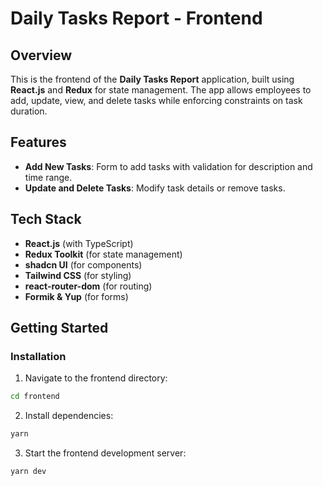 # Daily Tasks Report - Frontend

## Overview

This is the frontend of the **Daily Tasks Report** application, built using **React.js** and **Redux** for state management. The app allows employees to add, update, view, and delete tasks while enforcing constraints on task duration.

## Features

- **Add New Tasks**: Form to add tasks with validation for description and time range.
- **Update and Delete Tasks**: Modify task details or remove tasks.

## Tech Stack

- **React.js** (with TypeScript)
- **Redux Toolkit** (for state management)
- **shadcn UI** (for components)
- **Tailwind CSS** (for styling)
- **react-router-dom** (for routing)
- **Formik & Yup** (for forms)

## Getting Started

### Installation

1. Navigate to the frontend directory:

```bash
cd frontend
```

2. Install dependencies:

```bash
yarn
```

3. Start the frontend development server:

```bash
yarn dev
```
